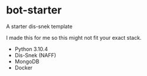 # bot-starter
 A starter dis-snek template

I made this for me so this might not fit your exact stack.

- Python 3.10.4
- Dis-Snek (NAFF)
- MongoDB
- Docker